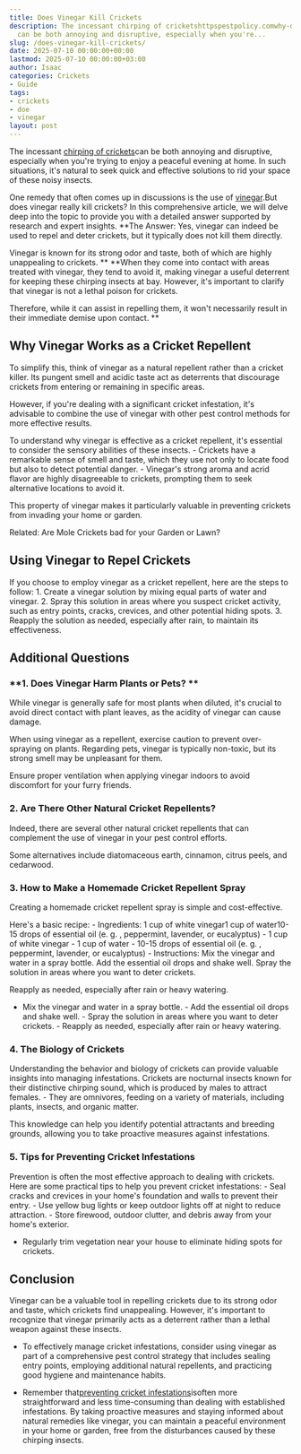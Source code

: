 ```yaml
---
title: Does Vinegar Kill Crickets
description: The incessant chirping of cricketshttpspestpolicy.comwhy-do-crickets-stop-chirping-when-you-move
  can be both annoying and disruptive, especially when you're...
slug: /does-vinegar-kill-crickets/
date: 2025-07-10 00:00:00+00:00
lastmod: 2025-07-10 00:00:00+03:00
author: Isaac
categories: Crickets
- Guide
tags:
- crickets
- doe
- vinegar
layout: post
---
```

The incessant [chirping of crickets](https://pestpolicy.com/why-do-crickets-stop-chirping-when-you-move/)can be both annoying and disruptive, especially when you're trying to enjoy a peaceful evening at home. In such situations, it's natural to seek quick and effective solutions to rid your space of these noisy insects.

One remedy that often comes up in discussions is the use of [vinegar](https://pestpolicy.com/does-vinegar-kill-bed-bugs/).But does vinegar really kill crickets? In this comprehensive article, we will delve deep into the topic to provide you with a detailed answer supported by research and expert insights. **The Answer: Yes, vinegar can indeed be used to repel and deter crickets, but it typically does not kill them directly.

Vinegar is known for its strong odor and taste, both of which are highly unappealing to crickets. ** **When they come into contact with areas treated with vinegar, they tend to avoid it, making vinegar a useful deterrent for keeping these chirping insects at bay. However, it's important to clarify that vinegar is not a lethal poison for crickets.

Therefore, while it can assist in repelling them, it won't necessarily result in their immediate demise upon contact. **

##  **Why Vinegar Works as a Cricket Repellent**

To simplify this, think of vinegar as a natural repellent rather than a cricket killer. Its pungent smell and acidic taste act as deterrents that discourage crickets from entering or remaining in specific areas.

However, if you're dealing with a significant cricket infestation, it's advisable to combine the use of vinegar with other pest control methods for more effective results.

To understand why vinegar is effective as a cricket repellent, it's essential to consider the sensory abilities of these insects. - Crickets have a remarkable sense of smell and taste, which they use not only to locate food but also to detect potential danger. - Vinegar's strong aroma and acrid flavor are highly disagreeable to crickets, prompting them to seek alternative locations to avoid it.

This property of vinegar makes it particularly valuable in preventing crickets from invading your home or garden.

Related: Are Mole Crickets bad for your Garden or Lawn?

##  **Using Vinegar to Repel Crickets**

If you choose to employ vinegar as a cricket repellent, here are the steps to follow: 1. Create a vinegar solution by mixing equal parts of water and vinegar. 2. Spray this solution in areas where you suspect cricket activity, such as entry points, cracks, crevices, and other potential hiding spots. 3. Reapply the solution as needed, especially after rain, to maintain its effectiveness.

##  **Additional Questions**

###  **1. Does Vinegar Harm Plants or Pets? **

While vinegar is generally safe for most plants when diluted, it's crucial to avoid direct contact with plant leaves, as the acidity of vinegar can cause damage.

When using vinegar as a repellent, exercise caution to prevent over-spraying on plants. Regarding pets, vinegar is typically non-toxic, but its strong smell may be unpleasant for them.

Ensure proper ventilation when applying vinegar indoors to avoid discomfort for your furry friends.

###  **2. Are There Other Natural Cricket Repellents?**

Indeed, there are several other natural cricket repellents that can complement the use of vinegar in your pest control efforts.

Some alternatives include diatomaceous earth, cinnamon, citrus peels, and cedarwood.

###  **3. How to Make a Homemade Cricket Repellent Spray**

Creating a homemade cricket repellent spray is simple and cost-effective.

Here's a basic recipe: - Ingredients: 1 cup of white vinegar1 cup of water10-15 drops of essential oil (e. g. , peppermint, lavender, or eucalyptus) - 1 cup of white vinegar - 1 cup of water - 10-15 drops of essential oil (e. g. , peppermint, lavender, or eucalyptus) - Instructions: Mix the vinegar and water in a spray bottle. Add the essential oil drops and shake well. Spray the solution in areas where you want to deter crickets.

Reapply as needed, especially after rain or heavy watering.

- Mix the vinegar and water in a spray bottle. - Add the essential oil drops and shake well. - Spray the solution in areas where you want to deter crickets. - Reapply as needed, especially after rain or heavy watering.

###  **4. The Biology of Crickets**

Understanding the behavior and biology of crickets can provide valuable insights into managing infestations. Crickets are nocturnal insects known for their distinctive chirping sound, which is produced by males to attract females. - They are omnivores, feeding on a variety of materials, including plants, insects, and organic matter.

This knowledge can help you identify potential attractants and breeding grounds, allowing you to take proactive measures against infestations.

###  **5. Tips for Preventing Cricket Infestations**

Prevention is often the most effective approach to dealing with crickets. Here are some practical tips to help you prevent cricket infestations: - Seal cracks and crevices in your home's foundation and walls to prevent their entry. - Use yellow bug lights or keep outdoor lights off at night to reduce attraction. - Store firewood, outdoor clutter, and debris away from your home's exterior.

- Regularly trim vegetation near your house to eliminate hiding spots for crickets.

##  **Conclusion**

Vinegar can be a valuable tool in repelling crickets due to its strong odor and taste, which crickets find unappealing. However, it's important to recognize that vinegar primarily acts as a deterrent rather than a lethal weapon against these insects.

- To effectively manage cricket infestations, consider using vinegar as part of a comprehensive pest control strategy that includes sealing entry points, employing additional natural repellents, and practicing good hygiene and maintenance habits.

- Remember that[preventing cricket infestations](https://pestpolicy.com/how-do-you-silence-a-cricket/)isoften more straightforward and less time-consuming than dealing with established infestations. By taking proactive measures and staying informed about natural remedies like vinegar, you can maintain a peaceful environment in your home or garden, free from the disturbances caused by these chirping insects.